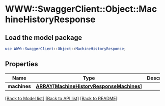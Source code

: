 # WWW::SwaggerClient::Object::MachineHistoryResponse

## Load the model package
```perl
use WWW::SwaggerClient::Object::MachineHistoryResponse;
```

## Properties
Name | Type | Description | Notes
------------ | ------------- | ------------- | -------------
**machines** | [**ARRAY[MachineHistoryResponseMachines]**](MachineHistoryResponseMachines.md) |  | [optional] 

[[Back to Model list]](../README.md#documentation-for-models) [[Back to API list]](../README.md#documentation-for-api-endpoints) [[Back to README]](../README.md)


